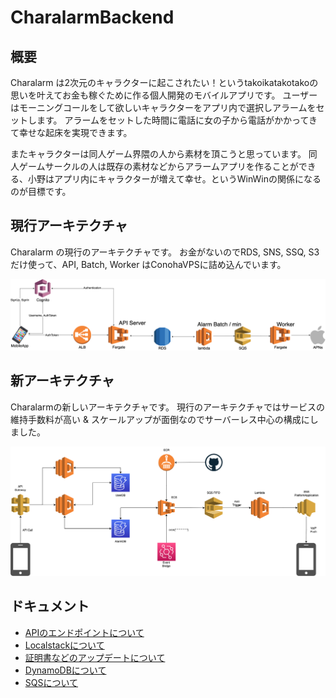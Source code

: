 # CharalarmBackend

## 概要

Charalarm は2次元のキャラクターに起こされたい！というtakoikatakotakoの思いを叶えてお金も稼ぐために作る個人開発のモバイルアプリです。 ユーザーはモーニングコールをして欲しいキャラクターをアプリ内で選択しアラームをセットします。 アラームをセットした時間に電話に女の子から電話がかかってきて幸せな起床を実現できます。

またキャラクターは同人ゲーム界隈の人から素材を頂こうと思っています。 同人ゲームサークルの人は既存の素材などからアラームアプリを作ることができる、小野はアプリ内にキャラクターが増えて幸せ。というWinWinの関係になるのが目標です。


## 現行アーキテクチャ

Charalarm の現行のアーキテクチャです。 
お金がないのでRDS, SNS, SSQ, S3だけ使って、API, Batch, Worker はConohaVPSに詰め込んでいます。

![Architecture](./document/image/current-architecture.png)


## 新アーキテクチャ

Charalarmの新しいアーキテクチャです。
現行のアーキテクチャではサービスの維持手数料が高い & スケールアップが面倒なのでサーバーレス中心の構成にしました。

![Architecture](./document/image/architecture.png)


## ドキュメント

- [APIのエンドポイントについて](document/api-endpoint.md)
- [Localstackについて](document/localstack.md)
- [証明書などのアップデートについて](document/update.md)
- [DynamoDBについて](document/dynamodb.md)
- [SQSについて](documents/sqs.md)
